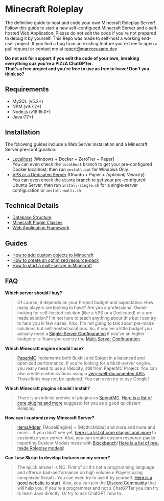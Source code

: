 # Minecraft Roleplay
The definitive guide to host and code your own Minecraft Roleplay Server!
Follow this guide to start a new self-configured Minecraft Server and a self-hosted Web Application.
Please do not edit the code if you're not prepared to debug it by yourself.
This Repo was made to self-host a working end-user project. If you find a bug from an existing feature you're free to open a pull request or contact me at [report@marcocusano.dev](mailto:report@marcocusano.dev)

**Do not ask for support if you edit the code of your own, breaking everything cuz you're a PiZzA ChatGPTer**.\
**That's a free project and you're free to use as free to leave! Don't you think so?**

## Requirements
- MySQL (v5.2+)
- NPM (v9.7.2+)
- Node.js (v18.16.0+)
- Java (17+)

## Installation
The following guides include a Web Server installation and a Minecraft Server pre-configuration:
- [Localhost](#) (Windows + Docker + ZeroTier + Paper]\
You can even check the `localhost` branch to get your pre-configured Docker localhost, then run `install.bat` for Windows Only
- [VPS or a Dedicated Server](#) (Ubuntu + Paper + _(optional) Velocity_)\
You can even check the `ubuntu` branch to get your pre-configured Ubuntu Server, then run `install-single.sh` for a single-server configuration or `install-multi.sh`

## Technical Details
- [Database Structure](https://github.com/marcocusano/minecraft-roleplay/wiki/Database-Structure)
- [Minecraft Plugin Classes](#)
- [Web Application Framework](#)

## Guides
- [How to add custom objects to Minecraft](#)
- [How to create an optimized resource-pack](#)
- [How to start a multi-server in Minecraft](#)

## FAQ

**Which server should I buy?**
> Of course, it depends on your Project budget and aspectative. How many players are looking to have? Are you a professional Owner looking for self-hosted solution (like a VPS or a Dedicated) or a pre-made solution?
I'm not here to teach anything about this but i can try to help you in few cases. Also, I'm not going to talk about pre-made solutions but self-hosted solutions. So, if you've a little budget you actually need a [Single-Server Configuration](#) if you've an higher budget or a Team you can try the [Multi-Server Configuration](#).


**Which Minecraft engine should I use?**
> [PaperMC](https://papermc.io/software/paper) implements both Bukkit and Spigot in a balanced and optmized performance. If you're looking for a Multi-server engine, you really need to use a Velocity, still from PaperMC Project. You can also create customizations using a [very-well-documented APIs](https://hub.spigotmc.org/javadocs/bukkit/). Those links may not be updated. You can even try to use Google!


**Which Minecraft plugins should I install?**
> There is an infinite archive of plugins on [SpigotMC](https://www.spigotmc.org). [Here is a list of core plugins and more](https://github.com/marcocusano/minecraft-roleplay/wiki/Minecraft-Useful-Plugins) suggestd for you as a good quickstart Roleplay.


**How can i customize my Minecraft Server?**
> [ItemsAdder](https://www.spigotmc.org/resources/%E2%9C%A8itemsadder%E2%AD%90emotes-mobs-items-armors-hud-gui-emojis-blocks-wings-hats-liquids.73355/), [ModelEngine] + [MythicMobs] and more and more and more... If you didn't see yet, [here is a list of core plugins and more](https://github.com/marcocusano/minecraft-roleplay/wiki/Minecraft-Useful-Plugins) to customize your server. Also, you can create custom resource-packs importing Custom Models made with [Blockbench](https://www.blockbench.net/)! [Here is a list of pre-made Roleplay models](https://github.com/marcocusano/minecraft-roleplay/wiki/Roleplay-Models)!


**Can I use Skript to develop features on my server?**
> The quick answer is NO. First of all it's not a programming language and offers a bad-performance on high volume o Players using complexed Skripts.
> You can even try to use it by yourself. [Here is a good website to start](https://skunity.com/). Also, you can join the [Discord Community](https://discord.gg/skript) that will help you.
> If you're a programmer and not a ChatGPTer you can try to learn Java directly. Or try to ask ChatGPT how to...
